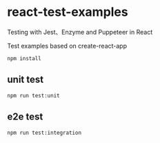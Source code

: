 # react-test-examples

Testing with Jest、Enzyme and Puppeteer in React

Test examples based on create-react-app
```
npm install
```
## unit test
```
npm run test:unit
```

## e2e test
```
npm run test:integration
```
